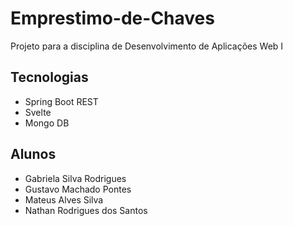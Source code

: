 # Emprestimo-de-Chaves
Projeto para a disciplina de Desenvolvimento de Aplicações Web I

## Tecnologias
  - Spring Boot REST
  - Svelte
  - Mongo DB
## Alunos
  - Gabriela Silva Rodrigues
  - Gustavo Machado Pontes
  - Mateus Alves Silva
  - Nathan Rodrigues dos Santos
